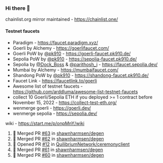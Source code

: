 ### Hi there 👋

chainlist.org mirror maintained - https://chainlist.one/

#### Testnet faucets
- Paradigm - https://faucet.paradigm.xyz/
- Goerli by Alchemy - https://goerlifaucet.com/
- Goerli PoW by [@pk910](https://github.com/pk910/PoWFaucet) - https://goerli-faucet.pk910.de/
- Sepolia PoW by [@pk910](https://github.com/pk910/PoWFaucet) - https://sepolia-faucet.pk910.de/
- Sepolia by [@Dock_Boss](https://twitter.com/Dock_Boss) & [@parithosh_j](https://twitter.com/parithosh_j) - https://faucet.sepolia.dev/
- Mumbai by Alchemy - https://mumbaifaucet.com/
- Shandong PoW by [@pk910](https://github.com/pk910/PoWFaucet) - https://shandong-faucet.pk910.de/ 
- Faucet Link - https://faucetlink.to/goerli
- Awesome list of testnet faucets - https://github.com/arddluma/awesome-list-testnet-faucets
- collect 10 Goerli/Sepolia ETH if you deployed >= 1 contract before November 15, 2022 - https://collect-test-eth.org/
- wenmerge goerli - https://goerli.dev/
- wenmerge sepolia - https://sepolia.dev/ 

wiki - https://start.me/p/onpMnY/wiki

<!--START_SECTION:activity-->
1. 🎉 Merged PR [#63](https://github.com/shawnharmsen/degen/pull/63) in [shawnharmsen/degen](https://github.com/shawnharmsen/degen)
2. 🎉 Merged PR [#62](https://github.com/shawnharmsen/degen/pull/62) in [shawnharmsen/degen](https://github.com/shawnharmsen/degen)
3. 💪 Opened PR [#12](https://github.com/QuilibriumNetwork/ceremonyclient/pull/12) in [QuilibriumNetwork/ceremonyclient](https://github.com/QuilibriumNetwork/ceremonyclient)
4. 🎉 Merged PR [#61](https://github.com/shawnharmsen/degen/pull/61) in [shawnharmsen/degen](https://github.com/shawnharmsen/degen)
5. 🎉 Merged PR [#60](https://github.com/shawnharmsen/degen/pull/60) in [shawnharmsen/degen](https://github.com/shawnharmsen/degen)
<!--END_SECTION:activity-->
